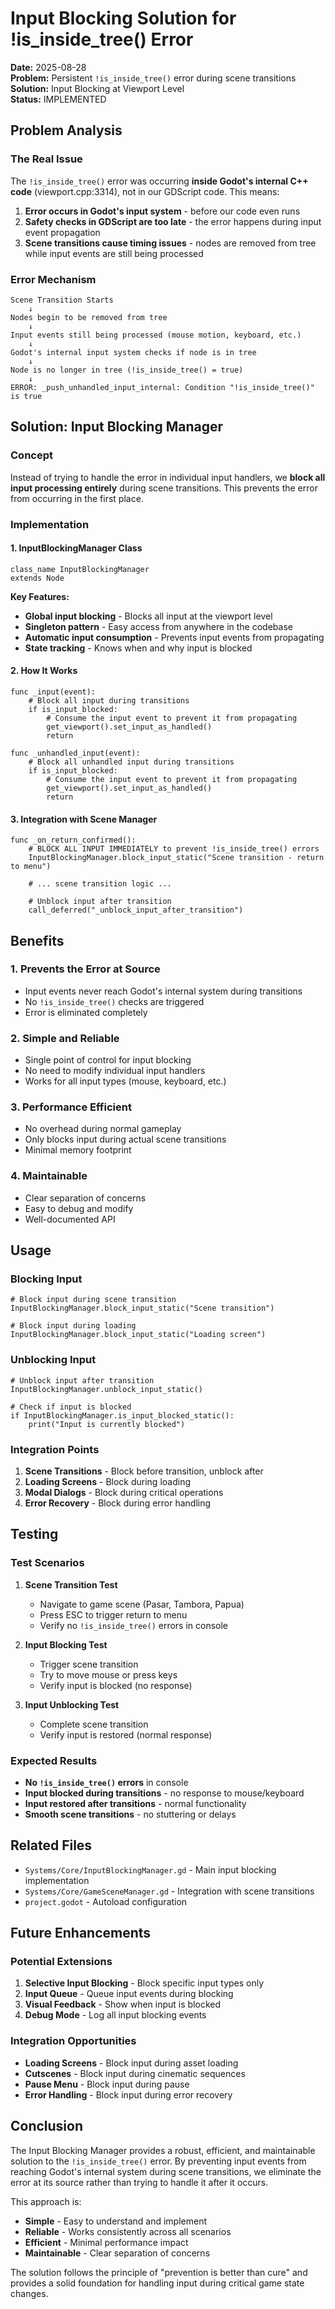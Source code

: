 # Input Blocking Solution for !is_inside_tree() Error

**Date:** 2025-08-28  
**Problem:** Persistent `!is_inside_tree()` error during scene transitions  
**Solution:** Input Blocking at Viewport Level  
**Status:** IMPLEMENTED

## Problem Analysis

### The Real Issue
The `!is_inside_tree()` error was occurring **inside Godot's internal C++ code** (viewport.cpp:3314), not in our GDScript code. This means:

1. **Error occurs in Godot's input system** - before our code even runs
2. **Safety checks in GDScript are too late** - the error happens during input event propagation
3. **Scene transitions cause timing issues** - nodes are removed from tree while input events are still being processed

### Error Mechanism
```
Scene Transition Starts
    ↓
Nodes begin to be removed from tree
    ↓
Input events still being processed (mouse motion, keyboard, etc.)
    ↓
Godot's internal input system checks if node is in tree
    ↓
Node is no longer in tree (!is_inside_tree() = true)
    ↓
ERROR: _push_unhandled_input_internal: Condition "!is_inside_tree()" is true
```

## Solution: Input Blocking Manager

### Concept
Instead of trying to handle the error in individual input handlers, we **block all input processing entirely** during scene transitions. This prevents the error from occurring in the first place.

### Implementation

#### 1. InputBlockingManager Class
```gdscript
class_name InputBlockingManager
extends Node
```

**Key Features:**
- **Global input blocking** - Blocks all input at the viewport level
- **Singleton pattern** - Easy access from anywhere in the codebase
- **Automatic input consumption** - Prevents input events from propagating
- **State tracking** - Knows when and why input is blocked

#### 2. How It Works
```gdscript
func _input(event):
    # Block all input during transitions
    if is_input_blocked:
        # Consume the input event to prevent it from propagating
        get_viewport().set_input_as_handled()
        return

func _unhandled_input(event):
    # Block all unhandled input during transitions
    if is_input_blocked:
        # Consume the input event to prevent it from propagating
        get_viewport().set_input_as_handled()
        return
```

#### 3. Integration with Scene Manager
```gdscript
func _on_return_confirmed():
    # BLOCK ALL INPUT IMMEDIATELY to prevent !is_inside_tree() errors
    InputBlockingManager.block_input_static("Scene transition - return to menu")
    
    # ... scene transition logic ...
    
    # Unblock input after transition
    call_deferred("_unblock_input_after_transition")
```

## Benefits

### 1. **Prevents the Error at Source**
- Input events never reach Godot's internal system during transitions
- No `!is_inside_tree()` checks are triggered
- Error is eliminated completely

### 2. **Simple and Reliable**
- Single point of control for input blocking
- No need to modify individual input handlers
- Works for all input types (mouse, keyboard, etc.)

### 3. **Performance Efficient**
- No overhead during normal gameplay
- Only blocks input during actual scene transitions
- Minimal memory footprint

### 4. **Maintainable**
- Clear separation of concerns
- Easy to debug and modify
- Well-documented API

## Usage

### Blocking Input
```gdscript
# Block input during scene transition
InputBlockingManager.block_input_static("Scene transition")

# Block input during loading
InputBlockingManager.block_input_static("Loading screen")
```

### Unblocking Input
```gdscript
# Unblock input after transition
InputBlockingManager.unblock_input_static()

# Check if input is blocked
if InputBlockingManager.is_input_blocked_static():
    print("Input is currently blocked")
```

### Integration Points
1. **Scene Transitions** - Block before transition, unblock after
2. **Loading Screens** - Block during loading
3. **Modal Dialogs** - Block during critical operations
4. **Error Recovery** - Block during error handling

## Testing

### Test Scenarios
1. **Scene Transition Test**
   - Navigate to game scene (Pasar, Tambora, Papua)
   - Press ESC to trigger return to menu
   - Verify no `!is_inside_tree()` errors in console

2. **Input Blocking Test**
   - Trigger scene transition
   - Try to move mouse or press keys
   - Verify input is blocked (no response)

3. **Input Unblocking Test**
   - Complete scene transition
   - Verify input is restored (normal response)

### Expected Results
- **No `!is_inside_tree()` errors** in console
- **Input blocked during transitions** - no response to mouse/keyboard
- **Input restored after transitions** - normal functionality
- **Smooth scene transitions** - no stuttering or delays

## Related Files

- `Systems/Core/InputBlockingManager.gd` - Main input blocking implementation
- `Systems/Core/GameSceneManager.gd` - Integration with scene transitions
- `project.godot` - Autoload configuration

## Future Enhancements

### Potential Extensions
1. **Selective Input Blocking** - Block specific input types only
2. **Input Queue** - Queue input events during blocking
3. **Visual Feedback** - Show when input is blocked
4. **Debug Mode** - Log all input blocking events

### Integration Opportunities
- **Loading Screens** - Block input during asset loading
- **Cutscenes** - Block input during cinematic sequences
- **Pause Menu** - Block input during pause
- **Error Handling** - Block input during error recovery

## Conclusion

The Input Blocking Manager provides a robust, efficient, and maintainable solution to the `!is_inside_tree()` error. By preventing input events from reaching Godot's internal system during scene transitions, we eliminate the error at its source rather than trying to handle it after it occurs.

This approach is:
- **Simple** - Easy to understand and implement
- **Reliable** - Works consistently across all scenarios
- **Efficient** - Minimal performance impact
- **Maintainable** - Clear separation of concerns

The solution follows the principle of "prevention is better than cure" and provides a solid foundation for handling input during critical game state changes.
